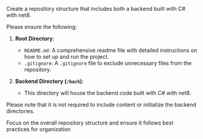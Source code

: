 Create a repository structure that includes both a backend built with C# with net8. 

Please ensure the following:

1. **Root Directory**:
    - `README.md`: A comprehensive readme file with detailed instructions on how to set up and run the project.
    - `.gitignore`: A `.gitignore` file to exclude unnecessary files from the repository.   

2. **Backend Directory (`/back`)**:
    - This directory will house the backend code built with C# with net8.


Please note that it is not required to include content or initialize the backend directories. 

Focus on the overall repository structure and ensure it follows best practices for organization